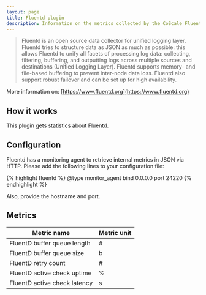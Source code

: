```yaml
---
layout: page
title: Fluentd plugin
description: Information on the metrics collected by the CoScale Fluentd plugin.
---
```


> Fluentd is an open source data collector for unified logging layer. Fluentd tries to structure data as JSON as much as possible: this allows Fluentd to unify all facets of processing log data: collecting, filtering, buffering, and outputting logs across multiple sources and destinations (Unified Logging Layer). Fluentd supports memory- and file-based buffering to prevent inter-node data loss. Fluentd also support robust failover and can be set up for high availability.

More information on: [https://www.fluentd.org](https://www.fluentd.org)

## How it works

This plugin gets statistics about Fluentd.

## Configuration

Fluentd has a monitoring agent to retrieve internal metrics in JSON via HTTP. Please add the following lines to your configuration file:

{% highlight fluentd %}
<source>
  @type monitor_agent
  bind 0.0.0.0
  port 24220
</source>
{% endhighlight %}

Also, provide the hostname and port.

## Metrics

| Metric name                  | Metric unit |
|------------------------------|-------------|
| FluentD buffer queue length  | #           |
| FluentD buffer queue size    | b           |
| FluentD retry count          | #           |
| FluentD active check uptime  | %           |
| FluentD active check latency | s           |
